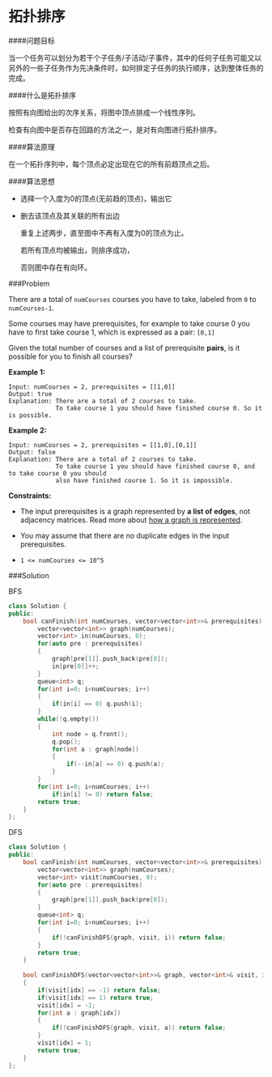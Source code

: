 # 拓扑排序

####问题目标

 当一个任务可以划分为若干个子任务/子活动/子事件，其中的任何子任务可能又以另外的一些子任务作为先决条件时，如何排定子任务的执行顺序，达到整体任务的完成。

####什么是拓扑排序

  按照有向图给出的次序关系，将图中顶点排成一个线性序列。

 检查有向图中是否存在回路的方法之一，是对有向图进行拓扑排序。

####算法原理

 在一个拓扑序列中，每个顶点必定出现在它的所有前趋顶点之后。

####算法思想

+ 选择一个入度为0的顶点(无前趋的顶点)，输出它

+ 删去该顶点及其关联的所有出边

   重复上述两步，直至图中不再有入度为0的顶点为止。

   若所有顶点均被输出，则排序成功，

   否则图中存在有向环。



###Problem

There are a total of `numCourses` courses you have to take, labeled from `0` to `numCourses-1`.

Some courses may have prerequisites, for example to take course 0 you have to first take course 1, which is expressed as a pair: `[0,1]`

Given the total number of courses and a list of prerequisite **pairs**, is it possible for you to finish all courses?

 

**Example 1:**

```
Input: numCourses = 2, prerequisites = [[1,0]]
Output: true
Explanation: There are a total of 2 courses to take. 
             To take course 1 you should have finished course 0. So it is possible.
```

**Example 2:**

```
Input: numCourses = 2, prerequisites = [[1,0],[0,1]]
Output: false
Explanation: There are a total of 2 courses to take. 
             To take course 1 you should have finished course 0, and to take course 0 you should
             also have finished course 1. So it is impossible.
```

 

**Constraints:**

- The input prerequisites is a graph represented by **a list of edges**, not adjacency matrices. Read more about [how a graph is represented](https://www.khanacademy.org/computing/computer-science/algorithms/graph-representation/a/representing-graphs).

- You may assume that there are no duplicate edges in the input prerequisites.

- `1 <= numCourses <= 10^5`


###Solution

BFS

```c++
class Solution {
public:
    bool canFinish(int numCourses, vector<vector<int>>& prerequisites) {
        vector<vector<int>> graph(numCourses);
        vector<int> in(numCourses, 0);
        for(auto pre : prerequisites)
        {
            graph[pre[1]].push_back(pre[0]);
            in[pre[0]]++;
        }
        queue<int> q;
        for(int i=0; i<numCourses; i++)
        {
            if(in[i] == 0) q.push(i);
        }
        while(!q.empty())
        {
            int node = q.front();
            q.pop();
            for(int a : graph[node])
            {
                if(--in[a] == 0) q.push(a);
            }
        }
        for(int i=0; i<numCourses; i++)
            if(in[i] != 0) return false;
        return true;
    }
};
```



DFS

```c++
class Solution {
public:
    bool canFinish(int numCourses, vector<vector<int>>& prerequisites) {
        vector<vector<int>> graph(numCourses);
        vector<int> visit(numCourses, 0);
        for(auto pre : prerequisites)
        {
            graph[pre[1]].push_back(pre[0]);
        }
        queue<int> q;
        for(int i=0; i<numCourses; i++)
        {
            if(!canFinishDFS(graph, visit, i)) return false;
        }
        return true;
    }
    
    bool canFinishDFS(vector<vector<int>>& graph, vector<int>& visit, int idx)
    {
        if(visit[idx] == -1) return false;
        if(visit[idx] == 1) return true;
        visit[idx] = -1;
        for(int a : graph[idx])
        {
            if(!canFinishDFS(graph, visit, a)) return false;
        }
        visit[idx] = 1;
        return true;
    }
};
```



